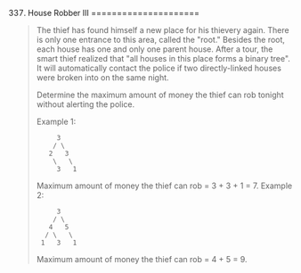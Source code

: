 337. House Robber III
=====================

> The thief has found himself a new place for his thievery again. There is only one entrance to this area, called the "root." Besides the root, each house has one and only one parent house. After a tour, the smart thief realized that "all houses in this place forms a binary tree". It will automatically contact the police if two directly-linked houses were broken into on the same night.
> 
> Determine the maximum amount of money the thief can rob tonight without alerting the police.
> 
> Example 1:
> ```
>      3
>     / \
>    2   3
>     \   \ 
>      3   1
> ```
> Maximum amount of money the thief can rob = 3 + 3 + 1 = 7.
> Example 2:
> ```
>      3
>     / \
>    4   5
>   / \   \ 
>  1   3   1
> ```
> Maximum amount of money the thief can rob = 4 + 5 = 9.
